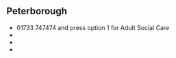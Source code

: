 
## Peterborough

- <i class="fa fa-phone"></i> 01733 747474 and press option 1 for Adult Social Care
- <i class="fa fa-envelope"></i> <a href="mailto:"></a>
- <i class="fa fa-home"></i> []()
- <i class="fa fa-building"></i> 
